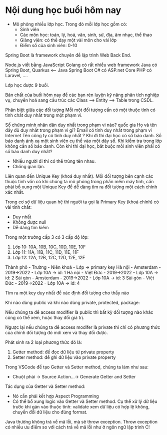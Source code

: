 # Nội dung học buổi hôm nay

- Mô phỏng nhiều lớp học. Trong đó mỗi lớp học gồm có:
  - Sinh viên
  - Các môn học: toán, lý, hoá, văn, sinh, sử, địa, âm nhạc, thể thao
  - Giảng viên: có thể dạy một vài môn cho vài lớp
  - Điểm số của sinh viên: 0-10

Spring Boot là framework chuyên để lập trình Web Back End.

Node.js viết bằng JavaScript
Golang có rất nhiều web framework
Java có Spring Boot, Quarkus <-- Java Spring Boot
C# có ASP.net Core
PHP có Laravel, ....

Lớp học được 9 buổi.

Bản chất của buổi hôm nay để các bạn rèn luyện kỹ năng phân tích nghiệp vụ, chuyển hoá sang cấu trúc các Class --> Entity --> Table trong CSDL.


Phân biệt giữa các đối tượng
Mỗi một đối tượng cần có một thuộc tính có tính chất duy nhất trong một phạm vi. 

Số chứng minh nhân dân duy nhất trong phạm vi nào? quốc gia
Họ và tên đầy đủ duy nhất trong phạm vi gì?
Email có tính duy nhất trong phạm vi Internet
Tên công ty có tính duy nhất ?
Khi đi thi đại học có số báo danh. Số báo danh ánh xạ một sinh viên cụ thể vào một dãy số.
Khi kiểm tra trong lớp không cần số báo danh.
Còn khi thi đại học, bắt buộc mỗi sinh viên phải có số báo danh duy nhất? 

+ Nhiều người đi thi có thể trùng tên nhau.
+ Chống gian lận.

Liên quan đến Unique Key (khoá duy nhất). Mỗi đối tượng bên cạnh các thuộc tính vốn có khi chúng ta mô phỏng trong phần mềm máy tính, cần phải bổ xung một Unique Key để dễ dàng tìm ra đối tượng một cách chính xác nhất.

Trong cơ sở dữ liệu quan hệ thì người ta gọi là Primary Key (khoá chính) có vài tính chất: 
- Duy nhất
- Không được null
- Dễ dàng tìm kiếm


Trong một trường cấp 3 có 3 cấp độ lớp:
1. Lớp 10: 10A, 10B, 10C, 10D, 10E, 10F
2. Lớp 11: 11A, 11B, 11C, 11D, 11E, 11F
3. Lớp 12: 12A, 12B, 12C, 12D, 12E, 12F

Thành phô - Trường  - Niên khoá  - Lớp     -> primary key
Hà nội  - Amsterdam - 2019->2022 - Lớp 10A -> id: 1
Hà nội  - Việt Đức  - 2019->2022 - Lớp 10A -> id: 2
Sài gòn - Amsterdam - 2019->2022 - Lớp 10A -> id: 3
Sài gòn - Việt Đức  - 2019->2022 - Lớp 10A -> id: 4

Tìm ra một key duy nhất để xác định đối tượng cho thầy nào

Khi nào dùng public và khi nào dùng private, protected, package:

Nếu chúng ta để access modifier là public thì bất kỳ đối tượng nào khác cũng có thể xem, hoặc thay đổi giá trị.

Ngược lại nếu chúng ta để access modifer là private thì chỉ có phương thức của chính đối tượng đó mới xem và thay đổi được.

Phát sinh ra 2 loại phương thức đó là:
1. Getter method: để đọc dữ liệu từ private property
2. Setter method: để ghi dữ liệu vào private property

Trong VSCode để tạo Getter và Setter method, chúng ta làm như sau:

- Chuột phải -> Source Action...-> Generate Getter and Setter

Tác dụng của Getter và Setter method:
- Nó cần phải kết hợp Aspect Programming
- Có thể bổ xung logic vào Getter và Setter method. Cụ thể xử lý dữ liệu trước khi gán vào thuộc tính: validate xem dữ liệu có hợp lệ không, chuyển đổi dữ liệu cho đúng format.

Java thường không trả về mã lỗi, mà sẽ throw exception. Throw exception có nhiều ưu điểm so với cách trả về mã lỗi như ở ngôn ngữ lập trình C!

